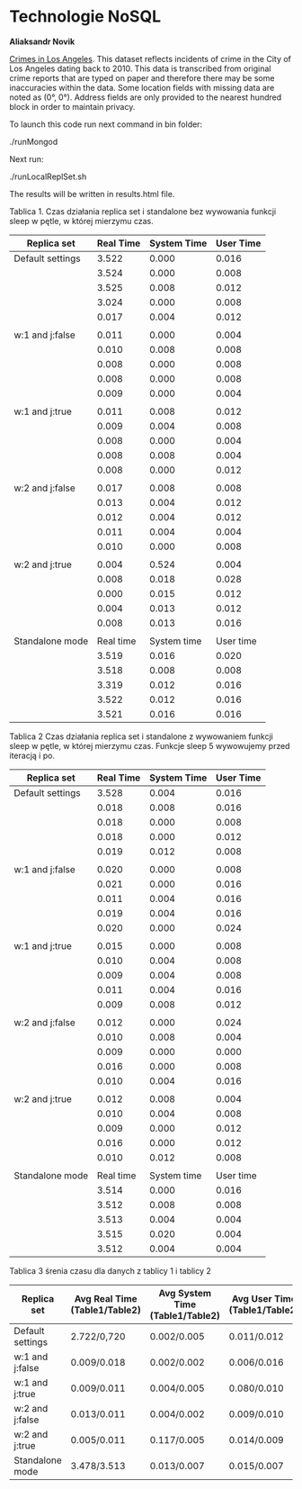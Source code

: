 # Technologie NoSQL
**Aliaksandr Novik**

[Crimes in Los Angeles](https://www.kaggle.com/cityofLA/crime-in-los-angeles/data).
This dataset reflects incidents of crime in the City of Los Angeles dating back to 2010. This data is transcribed from original crime reports that are typed on paper and therefore there may be some inaccuracies within the data. Some location fields with missing data are noted as (0°, 0°). Address fields are only provided to the nearest hundred block in order to maintain privacy.

To launch this code run next command in bin folder:

./runMongod

Next run:

./runLocalReplSet.sh

The results will be written in results.html file.

Tablica 1.
Czas działania replica set i standalone bez wywowania funkcji sleep w pętle, w której mierzymu czas.

| Replica set       | Real Time  | System Time | User Time |
| ------------------| -----------|-------------|-----------|
| Default settings  |    3.522   |   0.000     |   0.016   |
|                   |    3.524   |   0.000     |   0.008   |
|                   |    3.525   |   0.008     |   0.012   |
|                   |    3.024   |   0.000     |   0.008   |
|                   |    0.017   |   0.004     |   0.012   |
|                   |            |             |           |
| w:1 and j:false   |    0.011   |   0.000     |   0.004   |
|                   |    0.010   |   0.008     |   0.008   |
|                   |    0.008   |   0.000     |   0.008   |
|                   |    0.008   |   0.000     |   0.008   |
|                   |    0.009   |   0.000     |   0.004   |
|                   |            |             |           |
| w:1 and j:true    |    0.011   |   0.008     |   0.012   |
|                   |    0.009   |   0.004     |   0.008   |
|                   |    0.008   |   0.000     |   0.004   |
|                   |    0.008   |   0.008     |   0.004   |
|                   |    0.008   |   0.000     |   0.012   |
|                   |            |             |           |
| w:2 and j:false   |    0.017   |   0.008     |   0.008   |
|                   |    0.013   |   0.004     |   0.012   |
|                   |    0.012   |   0.004     |   0.012   |
|                   |    0.011   |   0.004     |   0.004   |
|                   |    0.010   |   0.000     |   0.008   |
|                   |            |             |           |
| w:2 and j:true    |    0.004   |   0.524     |   0.004   |
|                   |    0.008   |   0.018     |   0.028   |
|                   |    0.000   |   0.015     |   0.012   |
|                   |    0.004   |   0.013     |   0.012   |
|                   |    0.008   |   0.013     |   0.016   |
|                   |            |             |           |
| Standalone mode   | Real time  | System time | User time |
|                   |    3.519   |   0.016     |   0.020   |
|                   |    3.518   |   0.008     |   0.008   |
|                   |    3.319   |   0.012     |   0.016   |
|                   |    3.522   |   0.012     |   0.016   |
|                   |    3.521   |   0.016     |   0.016   |

Tablica 2
Czas działania replica set i standalone z wywowaniem funkcji sleep w pętle, w której mierzymu czas. Funkcje sleep 5 wywowujemy przed iteracją i po.

| Replica set       | Real Time  | System Time | User Time |
| ------------------| -----------|-------------|-----------|
| Default settings  |    3.528   |   0.004     |   0.016   |
|                   |    0.018   |   0.008     |   0.016   |
|                   |    0.018   |   0.000     |   0.008   |
|                   |    0.018   |   0.000     |   0.012   |
|                   |    0.019   |   0.012     |   0.008   |
|                   |            |             |           |
| w:1 and j:false   |    0.020   |   0.000     |   0.008   |
|                   |    0.021   |   0.000     |   0.016   |
|                   |    0.011   |   0.004     |   0.016   |
|                   |    0.019   |   0.004     |   0.016   |
|                   |    0.020   |   0.000     |   0.024   |
|                   |            |             |           |
| w:1 and j:true    |    0.015   |   0.000     |   0.008   |
|                   |    0.010   |   0.004     |   0.008   |
|                   |    0.009   |   0.004     |   0.008   |
|                   |    0.011   |   0.004     |   0.016   |
|                   |    0.009   |   0.008     |   0.012   |
|                   |            |             |           |
| w:2 and j:false   |    0.012   |   0.000     |   0.024   |
|                   |    0.010   |   0.008     |   0.004   |
|                   |    0.009   |   0.000     |   0.000   |
|                   |    0.016   |   0.000     |   0.008   |
|                   |    0.010   |   0.004     |   0.016   |
|                   |            |             |           |
| w:2 and j:true    |    0.012   |   0.008     |   0.004   |
|                   |    0.010   |   0.004     |   0.008   |
|                   |    0.009   |   0.000     |   0.012   |
|                   |    0.016   |   0.000     |   0.012   |
|                   |    0.010   |   0.012     |   0.008   |
|                   |            |             |           |
| Standalone mode   | Real time  | System time | User time |
|                   |    3.514   |   0.000     |   0.016   |
|                   |    3.512   |   0.008     |   0.008   |
|                   |    3.513   |   0.004     |   0.004   |
|                   |    3.515   |   0.020     |   0.004   |
|                   |    3.512   |   0.004     |   0.004   |

Tablica 3
śrenia czasu dla danych z tablicy 1 i tablicy 2

| Replica set       | Avg Real Time (Table1/Table2)  | Avg System Time (Table1/Table2) | Avg User Time (Table1/Table2) |
| ------------------| -------------------------------|---------------------------------|-------------------------------|
| Default settings  |        2.722/0,720             |          0.002/0.005            |         0.011/0.012           |
| w:1 and j:false   |        0.009/0.018             |          0.002/0.002            |         0.006/0.016           |
| w:1 and j:true    |        0.009/0.011             |          0.004/0.005            |         0.080/0.010           |
| w:2 and j:false   |        0.013/0.011             |          0.004/0.002            |         0.009/0.010           |
| w:2 and j:true    |        0.005/0.011             |          0.117/0.005            |         0.014/0.009           |
| Standalone mode   |        3.478/3.513             |          0.013/0.007            |         0.015/0.007           |
